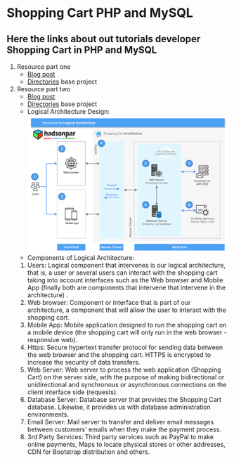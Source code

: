 # Shopping Cart PHP and MySQL


## Here the links about out tutorials developer Shopping Cart in PHP and MySQL
1. Resource part one
    - [Blog post](http://blog.hadsonpar.com/2023/02/requisitos-necesarios-para-trabajar-con.html)
    - [Directories](/01-ShoppingCart) base project
2. Resource part two
    - [Blog post](http://blog.hadsonpar.com/2024/04/arquitectura-logica-para-construcion-de.html)
    - [Directories](/02-ShoppingCart) base project
    - Logical Architecture Design:
    ![architecture](02-ShoppingCart/logical-architecture.png)
    - Components of Logical Architecture:
    1. Users: Logical component that intervenes is our logical architecture, that is, a user or several users can interact with the shopping cart taking into account interfaces such as the Web browser and Mobile App (finally both are components that intervene that intervene in the architecture) .
    2. Web browser: Component or interface that is part of our architecture, a component that will allow the user to interact with the shopping cart.
    3. Mobile App: Mobile application designed to run the shopping cart on a mobile device (the shopping cart will only run in the web browser - responsive web).
    4. Https: Secure hypertext transfer protocol for sending data between the web browser and the shopping cart. HTTPS is encrypted to increase the security of data transfers.
    5. Web Server: Web server to process the web application (Shopping Cart) on the server side, with the purpose of making bidirectional or unidirectional and synchronous or asynchronous connections on the client interface side (requests).
    6. Database Server: Database server that provides the Shopping Cart database. Likewise, it provides us with database administration environments.
    7. Email Server: Mail server to transfer and deliver email messages between customers' emails when they make the payment process.
    8. 3rd Party Services: Third party services such as PayPal to make online payments, Maps to locate physical stores or other addresses, CDN for Bootstrap distribution and others.